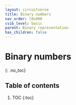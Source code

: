 ```yaml
---
layout: circuitverse
title: Binary numbers
nav_order: l0s000
cvib_level: basic
parent: Binary representation
has_children: false
---
```


# Binary numbers
{: .no_toc}

## Table of contents

1. TOC
{:toc}
